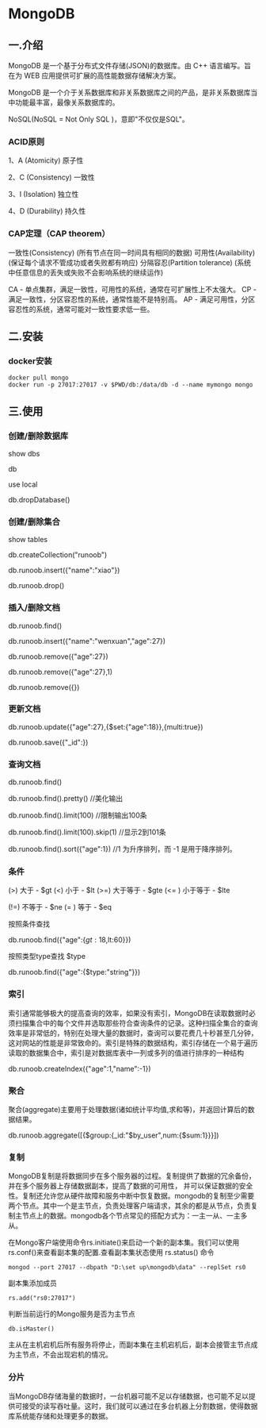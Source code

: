# MongoDB

## 一.介绍

MongoDB 是一个基于分布式文件存储(JSON)的数据库。由 C++ 语言编写。旨在为 WEB 应用提供可扩展的高性能数据存储解决方案。

MongoDB 是一个介于关系数据库和非关系数据库之间的产品，是非关系数据库当中功能最丰富，最像关系数据库的。

NoSQL(NoSQL = Not Only SQL )，意即"不仅仅是SQL"。

### ACID原则

1、A (Atomicity) 原子性

2、C (Consistency) 一致性

3、I (Isolation) 独立性

4、D (Durability) 持久性

### CAP定理（CAP theorem）

一致性(Consistency) (所有节点在同一时间具有相同的数据)
可用性(Availability) (保证每个请求不管成功或者失败都有响应)
分隔容忍(Partition tolerance) (系统中任意信息的丢失或失败不会影响系统的继续运作)

CA - 单点集群，满足一致性，可用性的系统，通常在可扩展性上不太强大。
CP - 满足一致性，分区容忍性的系统，通常性能不是特别高。
AP - 满足可用性，分区容忍性的系统，通常可能对一致性要求低一些。

## 二.安装

### docker安装

```
docker pull mongo
docker run -p 27017:27017 -v $PWD/db:/data/db -d --name mymongo mongo
```

## 三.使用

### 创建/删除数据库

show dbs

db

use local

db.dropDatabase()

### 创建/删除集合

show tables

db.createCollection("runoob")

db.runoob.insert({"name":"xiao"})

db.runoob.drop()

### 插入/删除文档

db.runoob.find()

db.runoob.insert({"name":"wenxuan","age":27})

db.runoob.remove({"age":27})

db.runoob.remove({"age":27},1)

db.runoob.remove({})

### 更新文档

db.runoob.update({"age":27},{$set:{"age":18}},{multi:true})

db.runoob.save({"_id":})

### 查询文档

db.runoob.find()

db.runoob.find().pretty() //美化输出

db.runoob.find().limit(100) //限制输出100条

db.runoob.find().limit(100).skip(1) //显示2到101条

db.runoob.find().sort({"age":1}) //1 为升序排列，而 -1 是用于降序排列。

### 条件

(>) 大于 - $gt
(<) 小于 - $lt
(>=) 大于等于 - $gte
(<= ) 小于等于 - $lte

(!=) 不等于 - $ne
(= ) 等于 - $eq



按照条件查找

db.runoob.find({"age":{$gt:18,$lt:60}})

按照类型type查找 $type

db.runoob.find({"age":{$type:"string"}})

### 索引

索引通常能够极大的提高查询的效率，如果没有索引，MongoDB在读取数据时必须扫描集合中的每个文件并选取那些符合查询条件的记录。这种扫描全集合的查询效率是非常低的，特别在处理大量的数据时，查询可以要花费几十秒甚至几分钟，这对网站的性能是非常致命的。索引是特殊的数据结构，索引存储在一个易于遍历读取的数据集合中，索引是对数据库表中一列或多列的值进行排序的一种结构

db.runoob.createIndex({"age":1,"name":-1})

### 聚合

聚合(aggregate)主要用于处理数据(诸如统计平均值,求和等)，并返回计算后的数据结果。

db.runoob.aggregate([{$group:{_id:"$by_user",num:{$sum:1}}}])

### 复制

MongoDB复制是将数据同步在多个服务器的过程。复制提供了数据的冗余备份，并在多个服务器上存储数据副本，提高了数据的可用性， 并可以保证数据的安全性。复制还允许您从硬件故障和服务中断中恢复数据。mongodb的复制至少需要两个节点。其中一个是主节点，负责处理客户端请求，其余的都是从节点，负责复制主节点上的数据。mongodb各个节点常见的搭配方式为：一主一从、一主多从。

在Mongo客户端使用命令rs.initiate()来启动一个新的副本集。我们可以使用rs.conf()来查看副本集的配置.查看副本集状态使用 rs.status() 命令

```
mongod --port 27017 --dbpath "D:\set up\mongodb\data" --replSet rs0
```

副本集添加成员

```
rs.add("rs0:27017")
```

判断当前运行的Mongo服务是否为主节点

```
db.isMaster()
```

主从在主机宕机后所有服务将停止，而副本集在主机宕机后，副本会接管主节点成为主节点，不会出现宕机的情况。

### 分片

当MongoDB存储海量的数据时，一台机器可能不足以存储数据，也可能不足以提供可接受的读写吞吐量。这时，我们就可以通过在多台机器上分割数据，使得数据库系统能存储和处理更多的数据。

